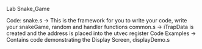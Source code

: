 Lab Snake_Game

Code: 
snake.s -> This is the framework for you to write your code, write your snakeGame, random and handler functions 
common.s -> iTrapData is created and the address is placed into the utvec register
Code Examples -> Contains code demonstrating the Display Screen, displayDemo.s
